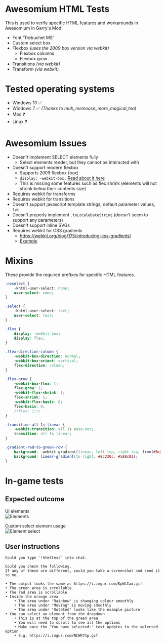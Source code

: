 # Awesomium HTML Tests
This is used to verify specific HTML features and workarounds in Awesomium in Garry's Mod.

* Font 'Trebuchet MS'
* Custom select box
* Flexbox _(uses the 2009 box version via webkit)_
    * Flexbox columns
    * Flexbox grow
* Transitions _(via webkit)_
* Transform _(via webkit)_

# Tested operating systems
* Windows 10 ✅
* Windows 7 ✅ _(Thanks to muh_memoose_more_magical_tea)_
* Mac ❓
* Linux ❓

# Awesomium Issues
* Doesn't implement SELECT elements fully
    * Select elements render, but they cannot be interacted with
* Doesn't support modern flexbox
    * Supports 2009 flexbox (box)
    * `display: -webkit-box;` [Read about it here](https://developer.mozilla.org/en-US/docs/Web/CSS/CSS_Flexible_Box_Layout/Mixins)
    * This is missing some features such as flex shrink (elements will not shrink below their contents size)
* Requires webkit for transforms
* Requires webkit for transitions
* Doesn't support javascript template strings, default parameter values, `let`
* Doesn't properly implement `.toLocaleDateString` (doesn't seem to support any parameters)
* Doesn't support inline SVGs
* Requires webkit for CSS gradients
    * https://webkit.org/blog/175/introducing-css-gradients/
    * [Example](https://gist.github.com/BadgerCode/30280286900542f9909925ca0b267f04)

# Mixins
These provide the required prefixes for specific HTML features.
```css
.noselect {
    -khtml-user-select: none;
    user-select: none;
}

.select {
    -khtml-user-select: text;
    user-select: text;
}

.flex {
    display: -webkit-box;
    display: flex;
}

.flex-direction-column {
    -webkit-box-direction: normal;
    -webkit-box-orient: vertical;
    flex-direction: column;
}

.flex-grow {
    -webkit-box-flex: 1;
    flex-grow: 1;
    -webkit-flex-shrink: 1;
    flex-shrink: 1;
    -webkit-flex-basis: 0;
    flex-basis: 0;
    /*flex: 1;*/
}

.transition-all-1s-linear {
    -webkit-transition: all 1s ease-out;
    transition: all 1s linear;
}

.gradient-red-to-green-row {
    background: -webkit-gradient(linear, left top, right top, from(#8c230c), to(#588c01));
    background: linear-gradient(to right, #8c230c, #588c01);
}
```


# In-game tests

## Expected outcome
UI elements<br>
![Elements](https://i.imgur.com/KpWLIax.gif)

Custom select element usage<br>
![Element select](https://i.imgur.com/NCWK71p.gif)


## User instructions
```
Could you type `!htmltest` into chat.

Could you check the following.
If any of these are different, could you take a screenshot and send it to me.

• The output looks the same as https://i.imgur.com/KpWLIax.gif
• The green area is scrollable
• The red area is scrollable
• Inside the orange area
    • The area under "Rainbow" is changing colour smoothly
    • The area under "Moving" is moving smoothly
    • The area under "Rotated" looks like the example picture
• You can select an element from the dropdown
    • This is at the top of the green area
    • You will need to scroll to see all the options
    • Make sure the "You have selected:" text updates to the selected option
    • E.g. https://i.imgur.com/NCWK71p.gif
```
